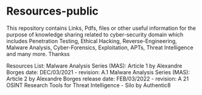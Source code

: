 # Resources-public
This repository contains Links, Pdfs, files or other useful information for the purpose of knowledge sharing related to cyber-security domain which includes Penetration Testing, Ethical Hacking, Reverse-Engineering, Malware Analysis, Cyber-Forensics, Exploitation, APTs, Threat Intelligence and many more.
Thankss

Resources List:
Malware Analysis Series (MAS): Article 1 by Alexandre Borges date: DEC/03/2021 - revision: A.1
Malware Analysis Series (MAS): Article 2 by Alexandre Borges release date: FEB/03/2022 - revision: A
21 OSINT Research Tools for Threat Intelligence - Silo by Authentic8
